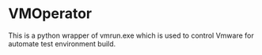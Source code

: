 # VMOperator
This is a python wrapper of vmrun.exe which is used to control Vmware for automate test environment build.
